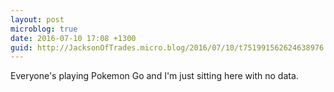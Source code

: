 ```yaml
---
layout: post
microblog: true
date: 2016-07-10 17:08 +1300
guid: http://JacksonOfTrades.micro.blog/2016/07/10/t751991562624638976.html
---
```

Everyone's playing Pokemon Go and I'm just sitting here with no data.
